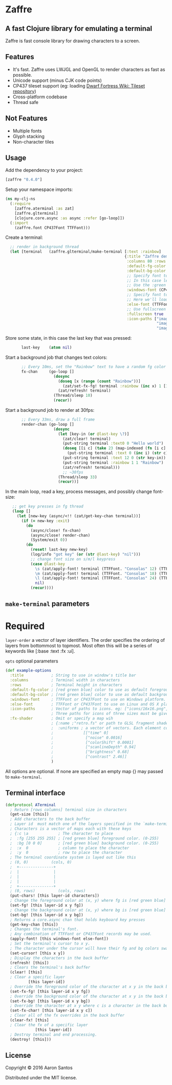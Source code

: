# Zaffre

## A fast Clojure library for emulating a terminal

Zaffre is fast console library for drawing characters to a screen.

## Features
  * It's fast. Zaffre uses LWJGL and OpenGL to render characters as fast as possible.
  * Unicode support (minus CJK code points)
  * CP437 tileset support (eg: loading [Dwarf Fortress Wiki: Tileset repository](http://dwarffortresswiki.org/index.php/Tileset_repository))
  * Cross-platform codebase
  * Thread safe

## Not Features
  * Multiple fonts
  * Glyph stacking
  * Non-character tiles

## Usage

Add the dependency to your project:

```clojure
[zaffre "0.4.0"]
```

Setup your namespace imports:

```clojure
(ns my-clj-ns
  (:require
    [zaffre.aterminal :as zat]
    [zaffre.glterminal]
    [clojure.core.async :as async :refer [go-loop]])
  (:import
    (zaffre.font CP437Font TTFFont)))
```

Create a terminal:

```clojure
  ;; render in background thread
  (let [terminal   (zaffre.glterminal/make-terminal [:text :rainbow]
                                                    {:title "Zaffre demo"
                                                     :columns 80 :rows 24
                                                     :default-fg-color [250 250 250]
                                                     :default-bg-color [5 5 8]
                                                     ;; Specify font to use for windows platform
                                                     ;; In this case let's pull a font from the dwarf fortress tileset repository
                                                     ;; Use the :green channel and a scale of 1. (2 would, for example, be twice as large)
                                                     :windows-font (CP437Font. "http://dwarffortresswiki.org/images/b/be/Pastiche_8x8.png" :green 1)
                                                     ;; Specify font to use for non-windows platforms
                                                     ;; Here we'll load a ttf font by font-family. A font name or even a filesystem path can be used too
                                                     :else-font (TTFFont. "Monospaced" 16)
                                                     ;; Use fullscreen for fun
                                                     :fullscreen true
                                                     :icon-paths ["images/icon-16x16.png"
                                                                  "images/icon-32x32.png"
                                                                  "images/icon-128x128.png"]})
```

Store some state, in this case the last key that was pressed:

```clojure
       last-key    (atom nil)
```

Start a background job that changes text colors:

```clojure
       ;; Every 10ms, set the "Rainbow" text to have a random fg color
       fx-chan     (go-loop []
                     (dosync
                       (doseq [x (range (count "Rainbow"))]
                         (zat/set-fx-fg! terminal :rainbow (inc x) 1 [128 (rand 255) (rand 255)])))
                       (zat/refresh! terminal)
                     (Thread/sleep 10)
                     (recur))
```

Start a background job to render at 30fps:

```clojure
       ;; Every 33ms, draw a full frame
       render-chan (go-loop []
                     (dosync
                       (let [key-in (or @last-key \?)]
                         (zat/clear! terminal)
                         (put-string terminal :text0 0 "Hello world")
                         (doseq [[i c] (take 23 (map-indexed (fn [i c] [i (char c)]) (range (int \a) (int \z))))]
                           (put-string terminal :text 0 (inc i) (str c) [128 (* 10 i) 0] [0 0 50]))
                         (put-string terminal :text 12 0 (str key-in))
                         (put-string terminal :rainbow 1 1 "Rainbow")
                         (zat/refresh! terminal)))
                         ;; ~30fps
                       (Thread/sleep 33)
                       (recur))]
```

In the main loop, read a key, process messages, and possibly change font-size:

```clojure
   ;; get key presses in fg thread
   (loop []
     (let [new-key (async/<!! (zat/get-key-chan terminal))]
       (if (= new-key :exit)
         (do
           (async/close! fx-chan)
           (async/close! render-chan)
           (System/exit 0))
         (do
           (reset! last-key new-key)
           (log/info "got key" (or (str @last-key) "nil")))
           ;; change font size on s/m/l keypress
           (case @last-key
             \s (zat/apply-font! terminal (TTFFont. "Consolas" 12) (TTFFont. "Monospaced" 12))
             \m (zat/apply-font! terminal (TTFFont. "Consolas" 18) (TTFFont. "Monospaced" 18))
             \l (zat/apply-font! terminal (TTFFont. "Consolas" 24) (TTFFont. "Monospaced" 24))
             nil)
           (recur))))
```

## `make-terminal` parameters

# Required

`layer-order` a vector of layer identifiers. The order specifies the ordering of layers from bottommost to topmost.
Most often this will be a series of keywords like [:base :text :fx :ui].

`opts` optional parameters

```clojure
(def example-options
  :title            ; String to use in window's title bar
  :columns          ; Terminal width in characters
  :rows             ; Terminal height in characters
  :default-fg-color ; [red green blue] color to use as default foreground color. (0-255)
  :default-bg-color ; [red green blue] color to use as default background color. (0-255)
  :windows-font     ; TTFFont or CP437Font to use on Windows platform. 
  :else-font        ; TTFFont or CP437Font to use on Linux and OS X platforms. 
  :icon-paths       ; Vector of paths to icons. eg: ["icons/16x16.png", "icons/32x32.png", "icons/128x128.png"]
                    ; Three paths for icons of three sizes must be given in this order: 16x16, 32x32, 128x128
  :fx-shader        ; Omit or specify a map wih
                    ; {:name ;"retro.fs" or path to GLSL fragment shader
                    ;  :uniforms ; a vector of vectors. Each element contains a ["name", value] pair like so
                    ;             [["time" 0]
                    ;              ["noise" 0.0016]
                    ;              ["colorShift" 0.0001]
                    ;              ["scanlineDepth" 0.94]
                    ;              ["brightness" 0.68]
                    ;              ["contrast" 2.46]]
                    )
```

All options are optional. If none are specified an empty map {} may passed to `make-terminal`.


## Terminal interface

```clojure
(defprotocol ATerminal
  ; Return [rows columns] terminal size in characters
  (get-size [this])
  ; Add characters to the back buffer
  ; Layer id  must match one of the layers specified in the `make-terminal` `layer-order` parameter
  ; Characters is a vector of maps each with these keys
  ; {:c \a             ; The character to place
  ;  :fg [255 255 255] ; [red green blue] foreground color. (0-255)
  ;  :bg [0 0 0]       ; [red green blue] background color. (0-255)
  ;  :x  0             ; column to place the character
  ;  :y  0             ; row to place the character
  ; The terminal coordinate system is layed out like this
  ; (0, 0)          (cols, 0)
  ;  +---------------+
  ;  |               |
  ;  |               |
  ;  |               |
  ;  +---------------+
  ; (0, rows)          (cols, rows)
  (put-chars! [this layer-id characters])
  ; Change the foreground color at (x, y) where fg is [red green blue] (0-255)
  (set-fg! [this layer-id x y fg])
  ; Change the background color at (x, y) where bg is [red green blue] (0-255)
  (set-bg! [this layer-id x y bg])
  ; Returns a core.async chan that holds keyboard key presses
  (get-key-chan [this])
  ; Changes the terminal's font.
  ; Any combination of TTFFont or CP437Font records may be used.
  (apply-font! [this windows-font else-font])
  ; Set the terminal's cursor to x y.
  ; The character under the cursor will have their fg and bg colors swapped.
  (set-cursor! [this x y])
  ; Display the characters in the back buffer
  (refresh! [this])
  ; Clears the terminal's back buffer
  (clear! [this]
  ; Clear a specific layer
          [this layer-id])
  ; Override the foreground color of the character at x y in the back buffer
  (set-fx-fg! [this layer-id x y fg])
  ; Override the background color of the character at x y in the back buffer
  (set-fx-bg! [this layer-id x y bg])
  ; Override the character at x y where c is a character in the back buffer
  (set-fx-char! [this layer-id x y c])
  ; Clear all of the fx overrides in the back buffer
  (clear-fx! [this]
  ; Clear the fx of a specific layer
             [this layer-id])
  ; Destroy terminal and end processing.
  (destroy! [this]))

```

## License

Copyright © 2016 Aaron Santos

Distributed under the MIT license.
